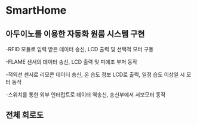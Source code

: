 # SmartHome
## 아두이노를 이용한 자동화 원룸 시스템 구현

-RFID 모듈로 입력 받은 데이터 송신, LCD  출력 및 선택적 모터 구동

-FLAME 센서의 데이터 송신, LCD 출력 및 피에조 부저 동작

-적외선 센서로 리모콘 데이터 송신, 온 습도 정보 LCD로 출력, 일정 습도 이상일 시 모터 동작

-스위치를 통한 외부 인터럽트로 데이터 역송신, 송신부에서 서보모터 동작

## 전체 회로도


